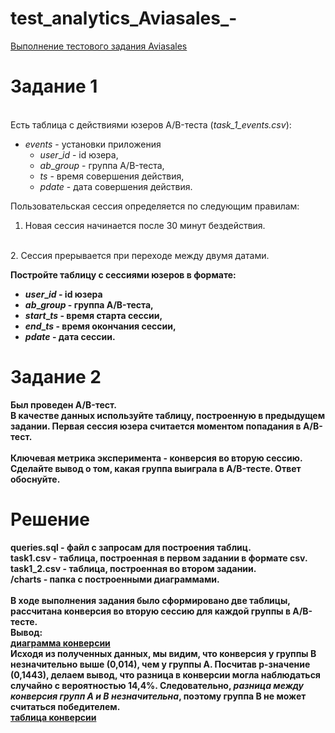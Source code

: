 # test_analytics_Aviasales_-
[Выполнение тестового задания Aviasales](https://github.com/Hexlet/ru-test-assignments/tree/aa5f74a22680cd37459384a3dad3e3c7f4491fc4/analytics/Aviasales%20%D0%9F%D1%80%D0%BE%D0%B4%D1%83%D0%BA%D1%82%D0%BE%D0%B2%D1%8B%D0%B9%20%D0%B0%D0%BD%D0%B0%D0%BB%D0%B8%D1%82%D0%B8%D0%BA)

# Задание 1

<br>
Есть таблица с действиями юзеров A/B-теста (<i>task_1_events.csv</i>):

- $events$ - установки приложения
    - $user\_id$ - id юзера,
    - $ab\_group$ - группа A/B-теста,
    - $ts$ - время совершения действия,
    - $pdate$ - дата совершения действия.

Пользовательская сессия определяется по следующим правилам:
<br>
1. Новая сессия начинается после 30 минут бездействия.
<br>
2. Сессия прерывается при переходе между двумя датами.

<b>Постройте таблицу с сессиями юзеров в формате<b>:
<br>
- $user\_id$ - id юзера
- $ab\_group$ - группа A/B-теста,
- $start\_ts$ - время старта сессии,
- $end\_ts$ - время окончания сессии,
- $pdate$ - дата сессии.

# Задание 2

Был проведен A/B-тест.
<br>
В качестве данных используйте таблицу, построенную в предыдущем задании. Первая сессия юзера считается моментом попадания в A/B-тест.
<br><br>
Ключевая метрика эксперимента - конверсия во вторую сессию.
<br>
Сделайте вывод о том, какая группа выиграла в A/B-тесте. Ответ обоснуйте.
<br>

# Решение

queries.sql - файл с запросам для построения таблиц.
<br>
task1.csv - таблица, построенная в первом задании в формате csv.
<br>
task1_2.csv - таблица, построенная во втором задании.
<br>
/charts - папка с построенными диаграммами.
<br><br>
В ходе выполнения задания было сформировано две таблицы, рассчитана конверсия во вторую сессию для каждой группы в А/В-тесте.
<br>
<b>Вывод:</b>
<br>
[диаграмма конверсии](charts/conversion-rate-2025-01-12T18-39-50.265Z.jpg)
<br>
Исходя из полученных данных, мы видим, что конверсия у группы В незначительно выше (0,014), чем у группы А. Посчитав p-значение (0,1443), делаем вывод, что разница в конверсии могла наблюдаться случайно с вероятностью 14,4%. Следовательно, <i>разница между конверсия групп А и В незначительна</i>, поэтому группа В не может считаться победителем.
<br>
[таблица конверсии](charts/conversion-table-2025-01-12T18-43-39.201Z.jpg)